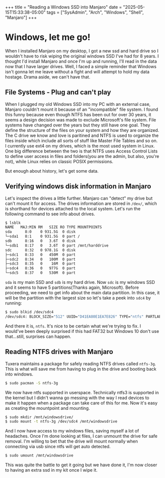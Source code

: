 +++
title = "Reading a Windows SSD into Manjaro"
date = "2025-05-15T15:33:38-05:00"
tags = ["SysAdmin", "Arch", "Windows", "Shell", "Manjaro"]
+++

# Windows, let me go!

When I installed Manjaro on my desktop, I got a new ssd and hard drive so I wouldn't have to risk wiping the original windows SSD I've had for 8 years. I thought I'd install Manjaro and once I'm up and running, I'll read in the data now that I have larger drives. Well, I faced a simple reminder that Windows isn't gonna let me leave without a fight and will attempt to hold my data hostage. Drama aside, we can't have that. 

## File Systems - Plug and can't play

When I plugged my old Windows SSD into my PC with an external case, Manjaro couldn't mount it because of an "incompatible" file system. I found this funny because even though NTFS has been out for over 30 years, it seems a design decision was made to exclude Microsoft's file system. File systems have changed over the years but they still have one goal. They define the structure of the files on your system and how they are organized. The C drive we know and love is paritined and NTFS is used to organize the files inside which include all sorts of stuff like Master File Tables and so on. I currently use ext4 on my drives, which is the most used system in Linux. One big difference between the two is that NTFS uses Access Control Lists to define user access in files and folders(you are the admin, but also, you're not), while Linux relies on classic POSIX permissions.

But enough about history, let's get some data.

## Verifying windows disk information in Manjaro


Let's inspect the drives a little further. Manjaro can "detect" my drive but can't mount it for access. The drives information are stored in `/dev/`, which is shorthand for devices attached to the local system. Let's run the following command to see info about drives.

```sh
$ lsblk
NAME   MAJ:MIN RM   SIZE RO TYPE MOUNTPOINTS
sda      8:0    0 931.5G  0 disk 
└─sda1   8:1    0 931.5G  0 part /
sdb      8:16   0   3.6T  0 disk 
└─sdb1   8:17   0   3.6T  0 part /mnt/harddrive
sdc      8:32   0 978.1G  0 disk 
├─sdc1   8:33   0   450M  0 part 
├─sdc2   8:34   0   100M  0 part 
├─sdc3   8:35   0    16M  0 part 
├─sdc4   8:36   0   977G  0 part 
└─sdc5   8:37   0   530M  0 part
```

`sda` is my main SSD and `sdb` is my hard drive. Now `sdc` is my windows SSD and it seems to have 5 partitions(Thanks again, Microsoft). Before proceeding, we need to get info about the main data partition. In this case, it will be the partition with the largest size so let's take a peek into `sdc4` by running:

```sh
$ sudo blkid /dev/sdc4
/dev/sdc4: BLOCK_SIZE="512" UUID="D41EA80E1EA7E826" TYPE="ntfs" PARTLABEL="Basic data partition" PARTUUID="7a373cd4-4c0f-492c-9ed2-c40b13df4e93"
```

And there it is, `ntfs`. It's nice to be certain what we're trying to fix. I would've been deeply surprised if this had FAT32 but Windows 10 don't use that...still, surprises can happen. 

## Reading NTFS drives with Manjaro

Tuxera maintains a package for safely reading NTFS drives called `ntfs-3g`. This is what will save me from having to plug in the drive and booting back into windows. 

```sh
$ sudo pacman -S ntfs-3g
```

We now have ntfs supported in userspace. Technically ntfs3 is supported in the kernel but I didn't wanna go messing with the way I read devices to make it happen when a package can take care of this for me. Now it's easy as creating the mountpoint and mounting. 

```sh
$ sudo mkdir /mnt/windowsdrive/
$ sudo mount -t ntfs-3g /dev/sdc4 /mnt/windowsdrive
```

And I now have access to my windows files, saving myself a lot of headaches. Once I'm done looking at files, I can unmount the drive for safe removal. I'm willing to bet that the drive will mount normally when connecting via usb since ntfs will get auto detected.


```sh
$ sudo umount /mnt/windowsdrive
```

This was quite the battle to get it going but we have done it, I'm now closer to having an extra ssd in my kit once I wipe it. 
